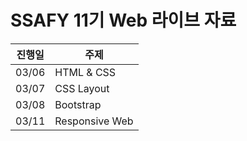 # SSAFY 11기 Web 라이브 자료

| 진행일 | 주제           |
| ------ | -------------- |
| 03/06  | HTML & CSS     |
| 03/07  | CSS Layout     |
| 03/08  | Bootstrap      |
| 03/11  | Responsive Web |
